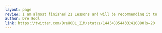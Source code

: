 ```yaml
---
layout: page
review: I am almost finished 21 Lessons and will be recommending it to anyone I know expressing interest in Bitcoin or the current state of the financial system. Great work, sir!
author: Dre Hodl
link: https://twitter.com/DreHODL_21M/status/1445488544332410880?s=20
---
```

